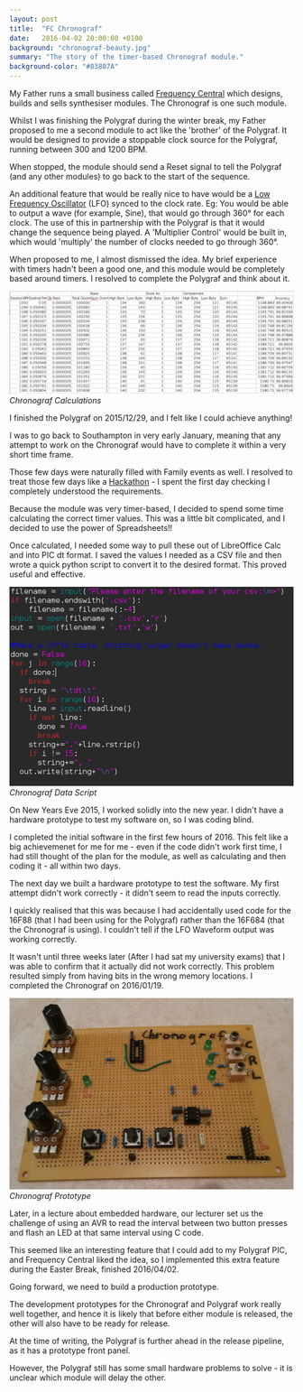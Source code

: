```yaml
---
layout: post
title:  "FC Chronograf"
date:   2016-04-02 20:00:00 +0100
background: "chronograf-beauty.jpg"
summary: "The story of the timer-based Chronograf module."
background-color: "#83807A"
---
```

My Father runs a small business called [Frequency Central](http://frequencycentral.co.uk) which
designs, builds and sells synthesiser modules.
The Chronograf is one such module.

Whilst I was finishing the Polygraf during the winter break,
my Father proposed to me a second module to act like the 'brother' of the Polygraf.
It would be designed to provide a stoppable clock source for the Polygraf,
running between 300 and 1200 BPM. 

When stopped, the module should send a Reset signal to tell the Polygraf 
(and any other modules)
to go back to the start of the sequence.

An additional feature that would be really nice to have would be a
[Low Frequency Oscillator](https://en.wikipedia.org/wiki/Low-frequency_oscillation) (LFO) synced to the clock rate.
Eg: You would be able to output a wave (for example, Sine), 
that would go through 360° for each clock.
The use of this in partnership with the Polygraf is that it would change the sequence being played.
A 'Multiplier Control' would be built in, which would 'multiply'
the number of clocks needed to go through 360°.

When proposed to me, I almost dismissed the idea.
My brief experience with timers hadn't been a good one,
and this module would be completely based around timers.
I resolved to complete the Polygraf and think about it.

![Chronograf Calculations](/assets/images/chronograf-spreadsheet.png)
*Chronograf Calculations*

I finished the Polygraf on 2015/12/29,
and I felt like I could achieve anything!

I was to go back to Southampton in very early January,
meaning that any attempt to work on the Chronograf would have to complete
it within a very short time frame.

Those few days were naturally filled with Family events as well. 
I resolved to treat those few days like a [Hackathon](https://en.wikipedia.org/wiki/Hackathon) - 
I spent the first day checking I completely understood the requirements.

Because the module was very timer-based,
I decided to spend some time calculating the correct timer values.
This was a little bit complicated, and I decided to use the power of Spreadsheets!!

Once calculated, I needed some way to pull these out of LibreOffice Calc and into PIC dt format.
I saved the values I needed as a CSV file and then wrote a quick python script
to convert it to the desired format. This proved useful and effective.

![Chronograf Data Script](/assets/images/chronograf-python-script.png)
*Chronograf Data Script*

On New Years Eve 2015, I worked solidly into the new year.
I didn't have a hardware prototype to test my software on, 
so I was coding blind.

I completed the initial software in the first few hours of 2016.
This felt like a big achievemenet for me for me - 
even if the code didn't work first time, I had still thought of the plan for the module,
as well as calculating and then coding it - all within two days.

The next day we built a hardware prototype to test the software.
My first attempt didn't work correctly - 
it didn't seem to read the inputs correctly.

I quickly realised that this was because I had accidentally used
code for the 16F88 (that I had been using for the Polygraf)
rather than the 16F684 (that the Chronograf is using).
I couldn't tell if the LFO Waveform output was working correctly.

It wasn't until three weeks later
(After I had sat my university exams)
that I was able to confirm that it actually did not work correctly.
This problem resulted simply from having bits in the wrong memory locations.
I completed the Chronograf on 2016/01/19.

![Chronograf Prototype](/assets/images/chronograf-prototype.jpg)
*Chronograf Prototype*

Later, in a lecture about embedded hardware, our lecturer set us the challenge
of using an AVR to read the interval between two button presses and flash
an LED at that same interval using C code.

This seemed like an interesting feature that I could add to my Polygraf PIC,
and Frequency Central liked the idea, 
so I implemented this extra feature during the Easter Break, finished 2016/04/02.

Going forward, we need to build a production prototype. 

The development prototypes for the Chronograf and Polygraf
work really well together, and hence it is likely that before either
module is released, the other will also have to be ready for release.

At the time of writing, the Polygraf is further ahead in the release pipeline,
as it has a prototype front panel.

However, the Polygraf still has some small hardware problems to solve - 
it is unclear which module will delay the other.
